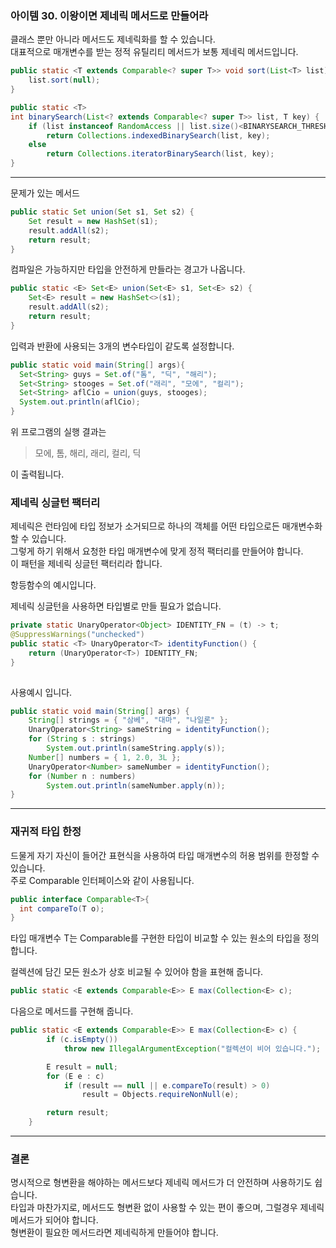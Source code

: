 ### 아이템 30. 이왕이면 제네릭 메서드로 만들어라

클래스 뿐만 아니라 메서드도 제네릭화를 할 수 있습니다.  
대표적으로 매개변수를 받는 정적 유틸리티 메서드가 보통 제네릭 메서드입니다.  

  
```java
public static <T extends Comparable<? super T>> void sort(List<T> list) {
    list.sort(null);
}

public static <T>
int binarySearch(List<? extends Comparable<? super T>> list, T key) {
    if (list instanceof RandomAccess || list.size()<BINARYSEARCH_THRESHOLD)
        return Collections.indexedBinarySearch(list, key);
    else
        return Collections.iteratorBinarySearch(list, key);
}
```

---

  
문제가 있는 메서드
```java
public static Set union(Set s1, Set s2) {
	Set result = new HashSet(s1);
	result.addAll(s2);
	return result;
}
```
컴파일은 가능하지만 타입을 안전하게 만들라는 경고가 나옵니다.  


```java
public static <E> Set<E> union(Set<E> s1, Set<E> s2) {
	Set<E> result = new HashSet<>(s1);
	result.addAll(s2);
	return result;
}
```
입력과 반환에 사용되는 3개의 변수타입이 같도록 설정합니다.  
  
```java
public static void main(String[] args){
  Set<String> guys = Set.of("톰", "딕", "해리");
  Set<String> stooges = Set.of("래리", "모에", "컬리");
  Set<String> aflCio = union(guys, stooges);
  System.out.println(aflCio);
}
```
위 프로그램의 실행 결과는

> 모에, 톰, 해리, 래리, 컬리, 딕

이 출력됩니다.

### 제네릭 싱글턴 팩터리

제네릭은 런타임에 타입 정보가 소거되므로 하나의 객체를 어떤 타입으로든 매개변수화할 수 있습니다.  
그렇게 하기 위해서 요청한 타입 매개변수에 맞게 정적 팩터리를 만들어야 합니다.  
이 패턴을 제네릭 싱글턴 팩터리라 합니다.  

항등함수의 예시입니다.
  
제네릭 싱글턴을 사용하면 타입별로 만들 필요가 없습니다.

```java
private static UnaryOperator<Object> IDENTITY_FN = (t) -> t;
@SuppressWarnings("unchecked")
public static <T> UnaryOperator<T> identityFunction() {
    return (UnaryOperator<T>) IDENTITY_FN;
}
      
```

사용예시 입니다.  
```java
public static void main(String[] args) {
    String[] strings = { "삼베", "대마", "나일론" };
    UnaryOperator<String> sameString = identityFunction();
    for (String s : strings)
        System.out.println(sameString.apply(s));
    Number[] numbers = { 1, 2.0, 3L };
    UnaryOperator<Number> sameNumber = identityFunction();
    for (Number n : numbers)
        System.out.println(sameNumber.apply(n));
}
```

---

### 재귀적 타입 한정
드물게 자기 자신이 들어간 표현식을 사용하여 타입 매개변수의 허용 범위를 한정할 수 있습니다.  
주로 Comparable 인터페이스와 같이 사용됩니다.  

```java
public interface Comparable<T>{
  int compareTo(T o);
}
```
타입 매개변수 T는 Comparable<T>를 구현한 타입이 비교할 수 있는 원소의 타입을 정의합니다.

컬렉션에 담긴 모든 원소가 상호 비교될 수 있어야 함을 표현해 줍니다.  
```java
public static <E extends Comparable<E>> E max(Collection<E> c);
```

다음으로 메서드를 구현해 줍니다.
```java
public static <E extends Comparable<E>> E max(Collection<E> c) {
        if (c.isEmpty())
            throw new IllegalArgumentException("컬렉션이 비어 있습니다.");

        E result = null;
        for (E e : c)
            if (result == null || e.compareTo(result) > 0)
                result = Objects.requireNonNull(e);

        return result;
    }

```

---

### 결론

명시적으로 형변환을 해야하는 메서드보다 제네릭 메서드가 더 안전하며 사용하기도 쉽습니다.  
타입과 마찬가지로, 메서드도 형변환 없이 사용할 수 있는 편이 좋으며, 그럴경우 제네릭 메서드가 되어야 합니다.  
형변환이 필요한 메서드라면 제네릭하게 만들어야 합니다.  
